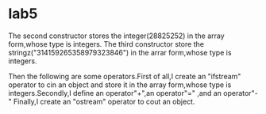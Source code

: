 # lab5
The second constructor stores the integer(28825252) in the array form,whose type is integers.
The third constructor store the stringz("314159265358979323846") in the arrar form,whose type is integers.

Then the following are some operators.First of all,I create an "ifstream" operator to cin an object and store it in the array form,whose type is integers.Secondly,I define an operator"+",an operator"=" ,and an operator"-" Finally,I create an "ostream" operator to cout an object.











